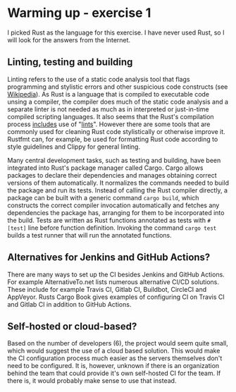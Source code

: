 # Warming up - exercise 1

I picked Rust as the language for this exercise. I have never used Rust, so I will look for the answers from the Internet.

## Linting, testing and building

Linting refers to the use of a static code analysis tool that flags programming and stylistic errors and other suspicious code constructs (see [Wikipedia](<https://en.wikipedia.org/wiki/Lint_(software)>)). As Rust is a language that is compiled to executable code unsing a compiler, the compiler does much of the static code analysis and a separate linter is not needed as much as in interpreted or just-in-time compiled scripting languages. It also seems that the Rust's compilation process [includes](https://rustc-dev-guide.rust-lang.org/diagnostics.html#lints-versus-fixed-diagnostics) use of "[lints](https://rustc-dev-guide.rust-lang.org/diagnostics.html#lints)". However there are some tools that are commonly used for cleaning Rust code stylistically or otherwise improve it. Rustfmt can, for example, be used for formatting Rust code according to style guidelines and Clippy for general linting.

Many central development tasks, such as testing and building, have been integrated into Rust's package manager called Cargo. Cargo allows packages to declare their dependencies and manages obtaining correct versions of them automatically. It normalizes the commands needed to build the package and run its tests. Instead of calling the Rust compiler directly, a package can be built with a generic command `cargo build`, which constructs the correct compiler invocation automatically and fetches any dependencies the package has, arranging for them to be incorporated into the build. Tests are written as Rust functions annotated as tests with `#[test]` line before function definition. Invoking the command `cargo test` builds a test runner that will run the annotated functions.

## Alternatives for Jenkins and GitHub Actions?

There are many ways to set up the CI besides Jenkins and GitHub Actions. For example AlternativeTo.net lists numerous alternative CI/CD solutions. These include for example Travis CI, Gitlab CI, Buildbot, CircleCI and AppVeyor. Rusts Cargo Book gives examples of configuring CI on Travis CI and Gitlab CI in addition to GitHub Actions.

## Self-hosted or cloud-based?

Based on the number of developers (6), the project would seem quite small, which would suggest the use of a cloud based solution. This would make the CI configuration process much easier as the servers themselves don't need to be configured. It is, however, unknown if there is an organization behind the team that could provide it's own self-hosted CI for the team. If there is, it would probably make sense to use that instead.
